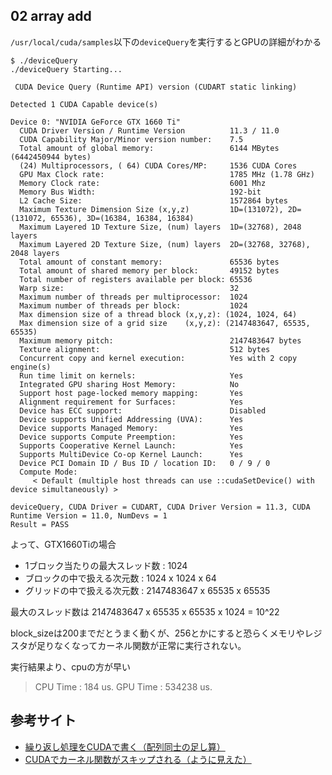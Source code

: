 ## 02 array add
`/usr/local/cuda/samples`以下の`deviceQuery`を実行するとGPUの詳細がわかる
```
$ ./deviceQuery
./deviceQuery Starting...

 CUDA Device Query (Runtime API) version (CUDART static linking)

Detected 1 CUDA Capable device(s)

Device 0: "NVIDIA GeForce GTX 1660 Ti"
  CUDA Driver Version / Runtime Version          11.3 / 11.0
  CUDA Capability Major/Minor version number:    7.5
  Total amount of global memory:                 6144 MBytes (6442450944 bytes)
  (24) Multiprocessors, ( 64) CUDA Cores/MP:     1536 CUDA Cores
  GPU Max Clock rate:                            1785 MHz (1.78 GHz)
  Memory Clock rate:                             6001 Mhz
  Memory Bus Width:                              192-bit
  L2 Cache Size:                                 1572864 bytes
  Maximum Texture Dimension Size (x,y,z)         1D=(131072), 2D=(131072, 65536), 3D=(16384, 16384, 16384)
  Maximum Layered 1D Texture Size, (num) layers  1D=(32768), 2048 layers
  Maximum Layered 2D Texture Size, (num) layers  2D=(32768, 32768), 2048 layers
  Total amount of constant memory:               65536 bytes
  Total amount of shared memory per block:       49152 bytes
  Total number of registers available per block: 65536
  Warp size:                                     32
  Maximum number of threads per multiprocessor:  1024
  Maximum number of threads per block:           1024
  Max dimension size of a thread block (x,y,z): (1024, 1024, 64)
  Max dimension size of a grid size    (x,y,z): (2147483647, 65535, 65535)
  Maximum memory pitch:                          2147483647 bytes
  Texture alignment:                             512 bytes
  Concurrent copy and kernel execution:          Yes with 2 copy engine(s)
  Run time limit on kernels:                     Yes
  Integrated GPU sharing Host Memory:            No
  Support host page-locked memory mapping:       Yes
  Alignment requirement for Surfaces:            Yes
  Device has ECC support:                        Disabled
  Device supports Unified Addressing (UVA):      Yes
  Device supports Managed Memory:                Yes
  Device supports Compute Preemption:            Yes
  Supports Cooperative Kernel Launch:            Yes
  Supports MultiDevice Co-op Kernel Launch:      Yes
  Device PCI Domain ID / Bus ID / location ID:   0 / 9 / 0
  Compute Mode:
     < Default (multiple host threads can use ::cudaSetDevice() with device simultaneously) >

deviceQuery, CUDA Driver = CUDART, CUDA Driver Version = 11.3, CUDA Runtime Version = 11.0, NumDevs = 1
Result = PASS
```

よって、GTX1660Tiの場合
- 1ブロック当たりの最大スレッド数 : 1024
- ブロックの中で扱える次元数      : 1024 x 1024 x 64
- グリッドの中で扱える次元数      : 2147483647 x 65535 x 65535

最大のスレッド数は 2147483647 x 65535 x 65535 x 1024 = 10^22 

block_sizeは200までだとうまく動くが、256とかにすると恐らくメモリやレジスタが足りなくなってカーネル関数が正常に実行されない。

実行結果より、cpuの方が早い
> CPU Time : 184 us.
> GPU Time : 534238 us.

## 参考サイト
- [繰り返し処理をCUDAで書く（配列同士の足し算）](https://qiita.com/wazakkyd/items/8a5694e7a001465b6025)
- [CUDAでカーネル関数がスキップされる（ように見えた）](https://in-neuro.hatenablog.com/entry/2019/03/13/114731)
